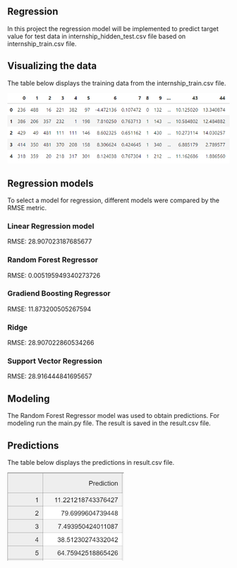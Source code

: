 ## Regression
In this project the regression model will be implemented to predict target value for test data in internship_hidden_test.csv file based on internship_train.csv file.

## Visualizing the data
The table below displays the training data from the internship_train.csv file.

![img.png](_media/img.png)

## Regression models
To select a model for regression, different models were compared by the RMSE metric. 

### Linear Regression model
RMSE: 28.907023187685677

### Random Forest Regressor
RMSE: 0.005195949340273726

### Gradiend Boosting Regressor
RMSE: 11.873200505267594

### Ridge
RMSE: 28.907022860534266

### Support Vector Regression
RMSE: 28.916444841695657

## Modeling
The Random Forest Regressor model was used to obtain predictions. For modeling run the main.py file. The result is saved in the result.csv file. 

## Predictions
The table below displays the predictions in result.csv file.

![img_1.png](_media/img_1.png)

